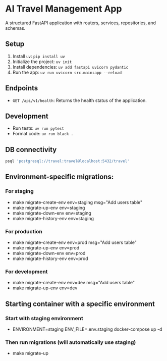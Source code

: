 # AI Travel Management App

A structured FastAPI application with routers, services, repositories, and schemas.

## Setup
1. Install `uv`: `pip install uv`
2. Initialize the project: `uv init`
3. Install dependencies: `uv add fastapi uvicorn pydantic`
4. Run the app: `uv run uvicorn src.main:app --reload`

## Endpoints
- `GET /api/v1/health`: Returns the health status of the application.

## Development
- Run tests: `uv run pytest`
- Format code: `uv run black .`

## DB connectivity

```sh
psql 'postgresql://travel:travel@localhost:5432/travel'
```


## Environment-specific migrations:

### For staging
- make migrate-create-env env=staging msg="Add users table"
- make migrate-up-env env=staging
- make migrate-down-env env=staging
- make migrate-history-env env=staging

### For production
- make migrate-create-env env=prod msg="Add users table"
- make migrate-up-env env=prod
- make migrate-down-env env=prod
- make migrate-history-env env=prod

### For development
- make migrate-create-env env=dev msg="Add users table"
- make migrate-up-env env=dev

## Starting container with a specific environment

### Start with staging environment
- ENVIRONMENT=staging ENV_FILE=.env.staging docker-compose up -d

### Then run migrations (will automatically use staging)
- make migrate-up

